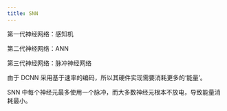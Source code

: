 ```yaml
---
title: SNN
---
```


第一代神经网络：感知机

第二代神经网络：ANN

第三代神经网络：脉冲神经网络

由于 DCNN 采用基于速率的编码，所以其硬件实现需要消耗更多的‘能量’。

SNN 中每个神经元最多使用一个脉冲，而大多数神经元根本不放电，导致能量消耗最小。